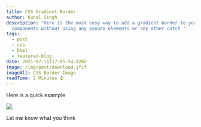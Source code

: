 ```yaml
---
title: CSS Gradient Border
author: Kunal Singh
description: "Here is the most easy way to add a gradient border to your
  components without using any pseudo elements or any other catch "
tags:
  - post
  - css
  - html
  - featured-blog
date: 2021-07-11T17:05:54.928Z
image: /img/post/download.jfif
imageAlt: CSS Border Image
readTime: 2 Minutes ⌚
---
```

Here is a quick example

![](/img/post/instagram-post-53.png)

Let me know what you think